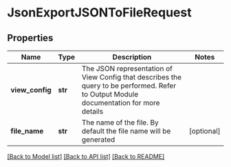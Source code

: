# JsonExportJSONToFileRequest

## Properties
Name | Type | Description | Notes
------------ | ------------- | ------------- | -------------
**view_config** | **str** | The JSON representation of View Config that describes the query to be performed. Refer to Output Module documentation for more details | 
**file_name** | **str** | The name of the file. By default the file name will be generated | [optional] 

[[Back to Model list]](../README.md#documentation-for-models) [[Back to API list]](../README.md#documentation-for-api-endpoints) [[Back to README]](../README.md)


